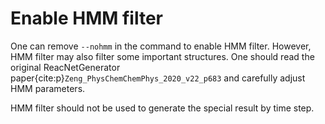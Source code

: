 # Enable HMM filter

One can remove `--nohmm` in the command to enable HMM filter. However, HMM filter may also filter some important structures. One should read the original ReacNetGenerator paper{cite:p}`Zeng_PhysChemChemPhys_2020_v22_p683` and carefully adjust HMM parameters.

HMM filter should not be used to generate the special result by time step.